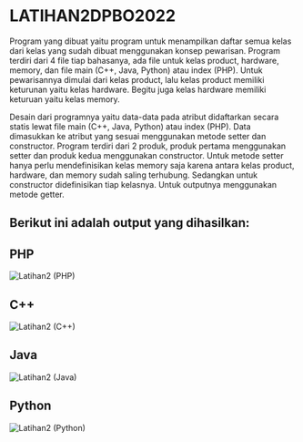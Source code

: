 # LATIHAN2DPBO2022

Program yang dibuat yaitu program untuk menampilkan daftar semua kelas dari kelas yang sudah dibuat menggunakan konsep pewarisan.
Program terdiri dari 4 file tiap bahasanya, ada file untuk kelas product, hardware, memory, dan file main (C++, Java, Python) atau index (PHP).
Untuk pewarisannya dimulai dari kelas product, lalu kelas product memiliki keturunan yaitu kelas hardware. Begitu juga kelas hardware memiliki keturuan yaitu kelas memory. 

Desain dari programnya yaitu data-data pada atribut didaftarkan secara statis lewat file main (C++, Java, Python) atau index (PHP). Data dimasukkan ke atribut yang sesuai menggunakan metode setter dan constructor. Program terdiri dari 2 produk, produk pertama menggunakan setter dan produk kedua menggunakan constructor. Untuk metode setter hanya perlu mendefinisikan kelas memory saja karena antara kelas product, hardware, dan memory sudah saling terhubung. Sedangkan untuk constructor didefinisikan tiap kelasnya. 
Untuk outputnya menggunakan metode getter. 

## Berikut ini adalah output yang dihasilkan:

## PHP
![Latihan2 (PHP)](https://user-images.githubusercontent.com/95666745/154847028-f2d40984-74c2-48fe-9192-8e8a178a2828.png)

## C++
![Latihan2 (C++)](https://user-images.githubusercontent.com/95666745/154846998-ad560c59-e0ac-452d-b1df-d1f42a59d384.png)

## Java
![Latihan2 (Java)](https://user-images.githubusercontent.com/95666745/154846973-7730f74a-fc0f-456a-b0ee-9b93e47deda8.png)

## Python
![Latihan2 (Python)](https://user-images.githubusercontent.com/95666745/154846929-dbfb7e48-a91f-4b03-9e29-67f4ff819314.png)
